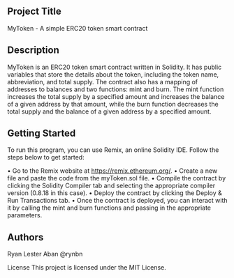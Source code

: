 ## Project Title
MyToken - A simple ERC20 token smart contract

## Description
MyToken is an ERC20 token smart contract written in Solidity. It has public variables that store the details about the token, including the token name, abbreviation, and total supply. The contract also has a mapping of addresses to balances and two functions: mint and burn. The mint function increases the total supply by a specified amount and increases the balance of a given address by that amount, while the burn function decreases the total supply and the balance of a given address by a specified amount.

## Getting Started
To run this program, you can use Remix, an online Solidity IDE. Follow the steps below to get started:

• Go to the Remix website at https://remix.ethereum.org/.
• Create a new file and paste the code from the myToken.sol file.
• Compile the contract by clicking the Solidity Compiler tab and selecting the appropriate compiler version (0.8.18 in this case).
• Deploy the contract by clicking the Deploy & Run Transactions tab.
• Once the contract is deployed, you can interact with it by calling the mint and burn functions and passing in the appropriate parameters.

## Authors
Ryan Lester Aban
@rynbn

License
This project is licensed under the MIT License.